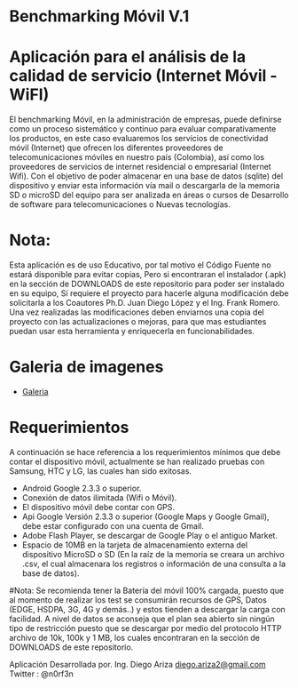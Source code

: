 # Benchmarking Móvil V.1
# Aplicación para el análisis de la calidad de servicio (Internet Móvil - WiFI)

El benchmarking Móvil, en la administración de empresas, puede definirse como un proceso sistemático y continuo para evaluar comparativamente los productos, en este caso evaluaremos los servicios de conectividad móvil (Internet) que ofrecen los diferentes proveedores de telecomunicaciones móviles en nuestro país (Colombia), así como los proveedores de servicios de internet residencial o empresarial (Internet Wifi). Con el objetivo de poder almacenar en una base de datos (sqlite) del dispositivo y enviar esta información vía mail o descargarla de la memoria SD o microSD del equipo para ser analizada en áreas o cursos de Desarrollo de software para telecomunicaciones o Nuevas tecnologías.

# Nota:
Esta aplicación es de uso Educativo, por tal motivo el Código Fuente no estará disponible para evitar copias, Pero si encontraran el instalador (.apk) en la sección de DOWNLOADS de este repositorio para poder ser instalado en su equipo, Sí requiere el proyecto para hacerle alguna modificación debe solicitarla a los Coautores Ph.D. Juan Diego López y el Ing. Frank Romero. Una vez realizadas las modificaciones deben enviarnos una copia del proyecto con las actualizaciones o mejoras, para que mas estudiantes puedan usar esta herramienta y enriquecerla en funcionabilidades.

# Galeria de imagenes

* [Galeria](https://picasaweb.google.com/102172818830568538607/BenchMarking_Movil)

# Requerimientos

A continuación se hace referencia a los requerimientos mínimos que debe contar el dispositivo móvil, actualmente se han realizado pruebas con Samsung, HTC y LG, las cuales han sido exitosas.

  - Android Google 2.3.3 o superior.
  - Conexión de datos ilimitada (Wifi o Móvil).
  - El dispositivo móvil debe contar con GPS.
  - Api Google Versión 2.3.3 o superior (Google Maps y Google Gmail), debe estar configurado con una cuenta de Gmail.
  - Adobe Flash Player, se descargar de Google Play o el antiguo Market.
  - Espacio de 10MB en la tarjeta de almacenamiento externa del dispositivo MicroSD o SD (En la raíz de la memoria se creara un archivo .csv, el cual almacenara los registros o información de una consulta a la base de datos).

#Nota:
Se recomienda tener la Batería del móvil 100% cargada, puesto que al momento de realizar los test se consumirán recursos de GPS, Datos (EDGE, HSDPA, 3G, 4G y demás..) y estos tienden a descargar la carga con facilidad. A nivel de datos se aconseja que el plan sea abierto sin ningún tipo de restricción puesto que se descargar por medio del protocolo HTTP archivo de 10k, 100k y 1 MB, los cuales encontraran en la sección de DOWNLOADS de este repositorio.

Aplicación Desarrollada por.
Ing. Diego Ariza
diego.ariza2@gmail.com
Twitter : @n0rf3n
 
